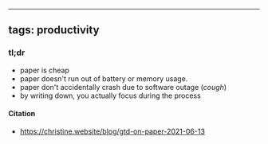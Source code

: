 
---
tags: productivity
---


### tl;dr
- paper is cheap
- paper doesn't run out of battery or memory usage. 
- paper don't accidentally crash due to software outage (*cough*)
- by writing down, you actually focus during the process 

#### Citation
- https://christine.website/blog/gtd-on-paper-2021-06-13